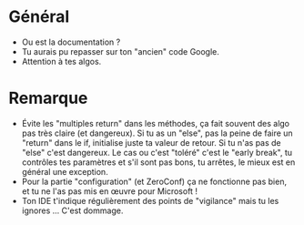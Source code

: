 # Général
- Ou est la documentation ? 
- Tu aurais pu repasser sur ton "ancien" code Google.
- Attention à tes algos.

# Remarque
- Évite les "multiples return" dans les méthodes, ça fait souvent des algo pas très claire (et dangereux). Si tu as un "else", pas la peine de faire un "return" dans le if, initialise juste ta valeur de retour. Si tu n'as pas de "else" c'est dangereux. Le cas ou c'est "toléré" c'est le "early break", tu contrôles tes paramètres et s'il sont pas bons, tu arrêtes, le mieux est en général une exception.
- Pour la partie "configuration" (et ZeroConf) ça ne fonctionne pas bien, et tu ne l'as pas mis en œuvre pour Microsoft !
- Ton IDE t'indique régulièrement des points de "vigilance" mais tu les ignores ... C'est dommage.